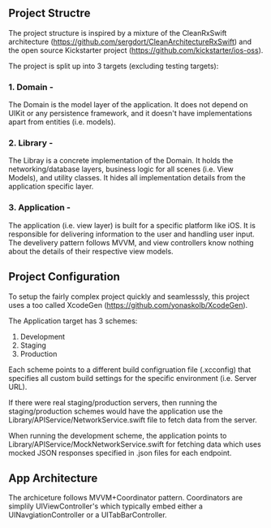## Project Structre 

The project structure is inspired by a mixture of the CleanRxSwift architecture (https://github.com/sergdort/CleanArchitectureRxSwift) and the open source Kickstarter project (https://github.com/kickstarter/ios-oss). 

The project is split up into 3 targets (excluding testing targets): 

### 1. Domain -

The Domain is the model layer of the application. It does not depend on UIKit or any persistence framework, and it doesn't have implementations apart from entities (i.e. models). 


### 2. Library -

The Libray is a concrete implementation of the Domain. It holds the networking/database layers, business logic for all scenes (i.e. View Models), and utility classes. It hides all implementation details from the application specific layer.


### 3. Application - 

The application (i.e. view layer) is built for a specific platform like iOS. It is responsible for delivering information to the user and handling user input. The develivery pattern follows MVVM, and view controllers know nothing about the details of their respective view models. 

## Project Configuration 

To setup the fairly complex project quickly and seamlesssly, this project uses a too called XcodeGen (https://github.com/yonaskolb/XcodeGen). 

The Application target has 3 schemes:
1. Development 
2. Staging 
3. Production 

Each scheme points to a different build configruation file (.xcconfig) that specifies all custom build settings for the specific environment (i.e. Server URL). 

If there were real staging/production servers, then running the staging/production schemes would have the application use the Library/APIService/NetworkService.swift file to fetch data from the server. 

When running the development scheme, the application points to Library/APIService/MockNetworkService.swift for fetching data which uses mocked JSON responses specified in .json files for each endpoint. 

## App Architecture 

The archiceture follows MVVM+Coordinator pattern. Coordinators are simplily UIViewController's which typically embed either a UINavgiationController or a UITabBarController. 